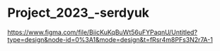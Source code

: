 # Project_2023_-serdyuk
https://www.figma.com/file/BiicKuKqBuWt56uFYPaqnU/Untitled?type=design&node-id=0%3A1&mode=design&t=fRsr4m8PFs3N2r7A-1
